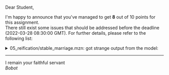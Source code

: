 Dear Student,

I'm happy to announce that you've managed to get **8** out of 10 points for this assignment.\
There still exist some issues that should be addressed before the deadline (2022-03-28 08:30:00 GMT). For further details, please refer to the following list:

<details><summary>05_reification/stable_marriage.mzn: got strange output from the model:</summary>/tmp/tmp6xfz8n2m/student/05_reification/stable_marriage.mzn:43.55-59:<br>MiniZinc: type error: undefined identifier `wives&#x27;</details>

-----------
I remain your faithful servant\
_Bobot_